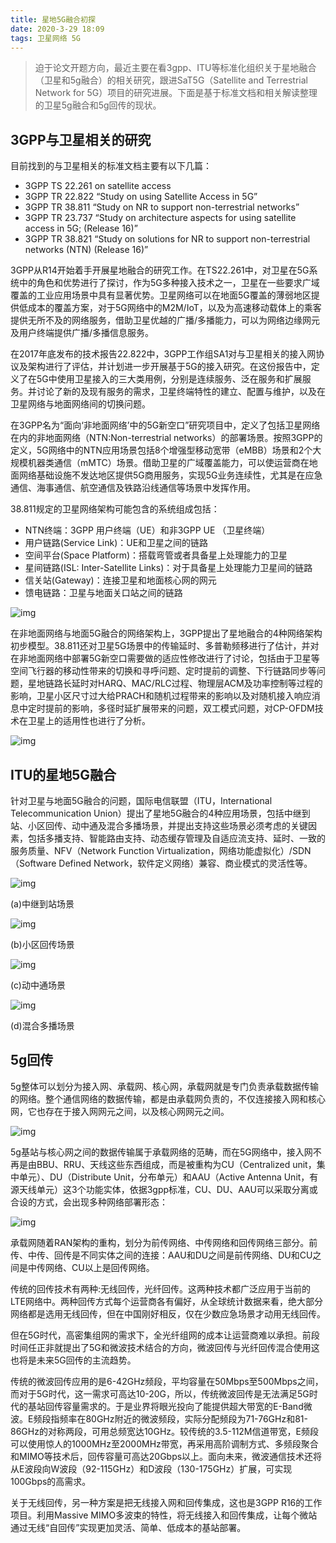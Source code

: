 ```yaml
---
title: 星地5G融合初探
date: 2020-3-29 18:09
tags: 卫星网络 5G
---
```


> 迫于论文开题方向，最近主要在看3gpp、ITU等标准化组织关于星地融合（卫星和5g融合）的相关研究，跟进SaT5G（Satellite and Terrestrial Network for 5G）项目的研究进展。下面是基于标准文档和相关解读整理的卫星5g融合和5g回传的现状。

## 3GPP与卫星相关的研究

目前找到的与卫星相关的标准文档主要有以下几篇：

- 3GPP TS 22.261 on satellite access
- 3GPP TR 22.822 “Study on using Satellite Access in 5G” 
- 3GPP TR 38.811 “Study on NR to support non-terrestrial networks” 
- 3GPP TR 23.737 “Study on architecture aspects for using satellite access in 5G; (Release 16)” 
- 3GPP TR 38.821 “Study on solutions for NR to support non-terrestrial networks (NTN) (Release 16)”

3GPP从R14开始着手开展星地融合的研究工作。在TS22.261中，对卫星在5G系统中的角色和优势进行了探讨，作为5G多种接入技术之一，卫星在一些要求广域覆盖的工业应用场景中具有显著优势。卫星网络可以在地面5G覆盖的薄弱地区提供低成本的覆盖方案，对于5G网络中的M2M/IoT，以及为高速移动载体上的乘客提供无所不及的网络服务，借助卫星优越的广播/多播能力，可以为网络边缘网元及用户终端提供广播/多播信息服务。

在2017年底发布的技术报告22.822中，3GPP工作组SA1对与卫星相关的接入网协议及架构进行了评估，并计划进一步开展基于5G的接入研究。在这份报告中，定义了在5G中使用卫星接入的三大类用例，分别是连续服务、泛在服务和扩展服务。并讨论了新的及现有服务的需求，卫星终端特性的建立、配置与维护，以及在卫星网络与地面网络间的切换问题。

在3GPP名为“面向‘非地面网络’中的5G新空口”研究项目中，定义了包括卫星网络在内的非地面网络（NTN:Non-terrestrial networks）的部署场景。按照3GPP的定义，5G网络中的NTN应用场景包括8个增强型移动宽带（eMBB）场景和2个大规模机器类通信（mMTC）场景。借助卫星的广域覆盖能力，可以使运营商在地面网络基础设施不发达地区提供5G商用服务，实现5G业务连续性，尤其是在应急通信、海事通信、航空通信及铁路沿线通信等场景中发挥作用。

38.811规定的卫星网络架构可能包含的系统组成包括：

- NTN终端：3GPP 用户终端（UE）和非3GPP UE （卫星终端）
- 用户链路(Service Link)：UE和卫星之间的链路
- 空间平台(Space Platform)：搭载弯管或者具备星上处理能力的卫星
- 星间链路(ISL: Inter-Satellite Links)：对于具备星上处理能力卫星间的链路
- 信关站(Gateway)：连接卫星和地面核心网的网元
- 馈电链路：卫星与地面关口站之间的链路

![img](/images/2020.3.29.1.png)

在非地面网络与地面5G融合的网络架构上，3GPP提出了星地融合的4种网络架构初步模型。38.811还对卫星5G场景中的传输延时、多普勒频移进行了估计，并对在非地面网络中部署5G新空口需要做的适应性修改进行了讨论，包括由于卫星等空间飞行器的移动性带来的切换和寻呼问题、定时提前的调整、下行链路同步等问题，星地链路长延时对HARQ、MAC/RLC过程、物理层ACM及功率控制等过程的影响，卫星小区尺寸过大给PRACH和随机过程带来的影响以及对随机接入响应消息中定时提前的影响，多径时延扩展带来的问题，双工模式问题，对CP-OFDM技术在卫星上的适用性也进行了分析。

![img](/images/2020.3.29.2.png)

## ITU的星地5G融合

针对卫星与地面5G融合的问题，国际电信联盟（ITU，International Telecommunication Union）提出了星地5G融合的4种应用场景，包括中继到站、小区回传、动中通及混合多播场景，并提出支持这些场景必须考虑的关键因素，包括多播支持、智能路由支持、动态缓存管理及自适应流支持、延时、一致的服务质量、NFV（Network Function Virtualization，网络功能虚拟化）/SDN（Software Defined Network，软件定义网络）兼容、商业模式的灵活性等。

![img](/images/2020.3.29.3.png)

(a)中继到站场景

![img](/images/2020.3.29.4.png)

(b)小区回传场景

![img](/images/2020.3.29.5.png)

(c)动中通场景

![img](/images/2020.3.29.6.png)

(d)混合多播场景

## 5g回传

5g整体可以划分为接入网、承载网、核心网，承载网就是专门负责承载数据传输的网络。整个通信网络的数据传输，都是由承载网负责的，不仅连接接入网和核心网，它也存在于接入网网元之间，以及核心网网元之间。

![img](/images/2020.3.29.7.png)

5g基站与核心网之间的数据传输属于承载网络的范畴，而在5G网络中，接入网不再是由BBU、RRU、天线这些东西组成，而是被重构为CU（Centralized unit，集中单元）、DU（Distribute Unit，分布单元）和AAU（Active Antenna Unit，有源天线单元）这3个功能实体，依据3gpp标准，CU、DU、AAU可以采取分离或合设的方式，会出现多种网络部署形态：

![img](/images/2020.3.29.8.png)

承载网随着RAN架构的重构，划分为前传网络、中传网络和回传网络三部分。前传、中传、回传是不同实体之间的连接：AAU和DU之间是前传网络、DU和CU之间是中传网络、CU以上是回传网络。

传统的回传技术有两种:无线回传，光纤回传。这两种技术都广泛应用于当前的LTE网络中。两种回传方式每个运营商各有偏好，从全球统计数据来看，绝大部分网络都是选用无线回传，但在中国刚好相反，仅在少数应急场景才动用无线回传。

但在5G时代，高密集组网的需求下，全光纤组网的成本让运营商难以承担。前段时间任正非就提出了5G和微波技术结合的方向，微波回传与光纤回传混合使用这也将是未来5G回传的主流趋势。

传统的微波回传应用的是6-42GHz频段，平均容量在50Mbps至500Mbps之间，而对于5G时代，这一需求可高达10-20G，所以，传统微波回传是无法满足5G时代的基站回传容量需求的。于是业界将眼光投向了能提供超大带宽的E-Band微波。E频段指频率在80GHz附近的微波频段，实际分配频段为71-76GHz和81-86GHz的对称两段，可用总频宽达10GHz。较传统的3.5-112M信道带宽，E频段可以使用惊人的1000MHz至2000MHz带宽，再采用高阶调制方式、多频段聚合和MIMO等技术后，回传容量可高达20Gbps以上。面向未来，微波通信技术还将从E波段向W波段（92-115GHz）和D波段（130-175GHz）扩展，可实现100Gbps的高需求。

关于无线回传，另一种方案是把无线接入网和回传集成，这也是3GPP R16的工作项目。利用Massive MIMO多波束的特性，将无线接入和回传集成，让每个微站通过无线“自回传”实现更加灵活、简单、低成本的基站部署。